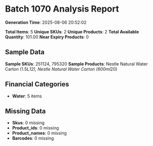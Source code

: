 # Batch 1070 Analysis Report

**Generation Time**: 2025-08-06 20:52:02

**Total Items**: 5
**Unique SKUs**: 2
**Unique Products**: 2
**Total Available Quantity**: 101.00
**Near Expiry Products**: 0

## Sample Data
**Sample SKUs**: 251124, 795320
**Sample Products**: Nestle Natural Water Carton (1.5L*12), Nestle Natural Water Carton (600ml*20)

## Financial Categories
- **Water**: 5 items

## Missing Data
- **Skus**: 0 missing
- **Product_ids**: 0 missing
- **Product_names**: 0 missing
- **Barcodes**: 0 missing
